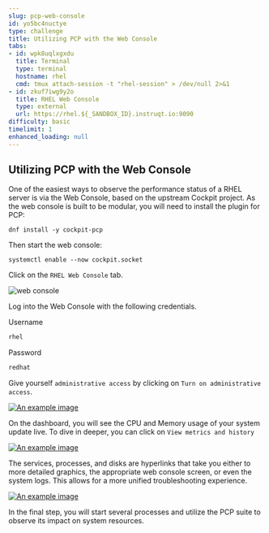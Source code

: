 ```yaml
---
slug: pcp-web-console
id: yo5bc4nuctye
type: challenge
title: Utilizing PCP with the Web Console
tabs:
- id: wpk8uqlxgxdu
  title: Terminal
  type: terminal
  hostname: rhel
  cmd: tmux attach-session -t "rhel-session" > /dev/null 2>&1
- id: zkuf7iwg9y2o
  title: RHEL Web Console
  type: external
  url: https://rhel.${_SANDBOX_ID}.instruqt.io:9090
difficulty: basic
timelimit: 1
enhanced_loading: null
---
```

## Utilizing PCP with the Web Console

One of the easiest ways to observe the performance status of a RHEL server is via the Web Console, based on the upstream Cockpit project. As the web console is built to be modular, you will need to install the plugin for PCP:

```bash,run
dnf install -y cockpit-pcp
```

Then start the web console:

```bash,run
systemctl enable --now cockpit.socket
```

Click on the `RHEL Web Console` tab.

![web console](../assets/webconsole.png)

Log into the Web Console with the following credentials.

Username

```bash
rhel
````

Password

```bash
redhat
```

Give yourself `administrative access` by clicking on `Turn on administrative access`.

<a href="#3">
 <img alt="An example image" src="../assets/adminaccess.png" />
</a>

<a href="#" class="lightbox" id="3">
 <img alt="An example image" src="../assets/adminaccess.png" />
</a>

On the dashboard, you will see the CPU and Memory usage of your system update live. To dive in deeper, you can click on `View metrics and history`

<a href="#1">
 <img alt="An example image" src="../assets/cockpit_dashboard.png" />
</a>

<a href="#" class="lightbox" id="1">
 <img alt="An example image" src="../assets/cockpit_dashboard.png" />
</a>

The services, processes, and disks are hyperlinks that take you either to more detailed graphics, the appropriate web console screen, or even the system logs. This allows for a more unified troubleshooting experience.


<a href="#2">
 <img alt="An example image" src="../assets/cockpit_perf.png" />
</a>

<a href="#" class="lightbox" id="2">
 <img alt="An example image" src="../assets/cockpit_perf.png" />
</a>

In the final step, you will start several processes and utilize the PCP suite to observe its impact on system resources.

<style>
.lightbox {
  display: none;
  position: fixed;
  justify-content: center;
  align-items: center;
  z-index: 999;
  top: 0;
  left: 0;
  right: 0;
  bottom: 0;
  padding: 1rem;
  background: rgba(0, 0, 0, 0.8);
}

.lightbox:target {
  display: flex;
}

.lightbox img {
  max-height: 100%;
}
</style>
